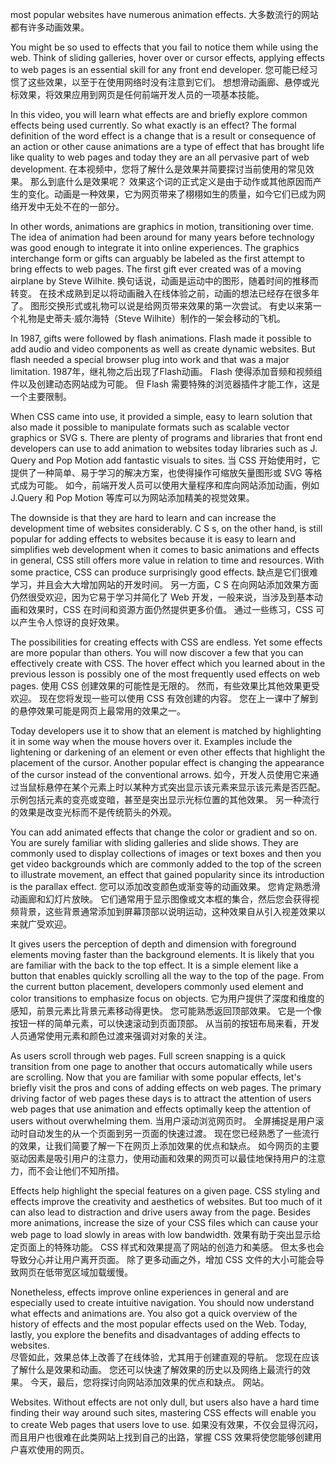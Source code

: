 most popular websites have numerous animation effects. 
大多数流行的网站都有许多动画效果。

You might be so used to effects that you fail to notice them while using the web. Think of sliding galleries, hover over or cursor effects, applying effects to web pages is an essential skill for any front end developer. 
您可能已经习惯了这些效果，以至于在使用网络时没有注意到它们。 想想滑动画廊、悬停或光标效果，将效果应用到网页是任何前端开发人员的一项基本技能。

In this video, you will learn what effects are and briefly explore common effects being used currently. So what exactly is an effect? The formal definition of the word effect is a change that is a result or consequence of an action or other cause animations are a type of effect that has brought life like quality to web pages and today they are an all pervasive part of web development. 
在本视频中，您将了解什么是效果并简要探讨当前使用的常见效果。 那么到底什么是效果呢？ 效果这个词的正式定义是由于动作或其他原因而产生的变化。动画是一种效果，它为网页带来了栩栩如生的质量，如今它们已成为网络开发中无处不在的一部分。

In other words, animations are graphics in motion, transitioning over time. The idea of animation had been around for many years before technology was good enough to integrate it into online experiences. The graphics interchange form or gifts can arguably be labeled as the first attempt to bring effects to web pages. The first gift ever created was of a moving airplane by Steve Wilhite. 
换句话说，动画是运动中的图形，随着时间的推移而转变。 在技术成熟到足以将动画融入在线体验之前，动画的想法已经存在很多年了。 图形交换形式或礼物可以说是给网页带来效果的第一次尝试。 有史以来第一个礼物是史蒂夫·威尔海特（Steve Wilhite）制作的一架会移动的飞机。

In 1987, gifts were followed by flash animations. Flash made it possible to add audio and video components as well as create dynamic websites. But flash needed a special browser plug into work and that was a major limitation. 
1987年，继礼物之后出现了Flash动画。 Flash 使得添加音频和视频组件以及创建动态网站成为可能。 但 Flash 需要特殊的浏览器插件才能工作，这是一个主要限制。

When CSS came into use, it provided a simple, easy to learn solution that also made it possible to manipulate formats such as scalable vector graphics or SVG s. There are plenty of programs and libraries that front end developers can use to add animation to websites today libraries such as J. Query and Pop Motion add fantastic visuals to sites. 
当 CSS 开始使用时，它提供了一种简单、易于学习的解决方案，也使得操作可缩放矢量图形或 SVG 等格式成为可能。 如今，前端开发人员可以使用大量程序和库向网站添加动画，例如 J.Query 和 Pop Motion 等库可以为网站添加精美的视觉效果。

The downside is that they are hard to learn and can increase the development time of websites considerably. C S s, on the other hand, is still popular for adding effects to websites because it is easy to learn and simplifies web development when it comes to basic animations and effects in general, CSS still offers more value in relation to time and resources. With some practice, CSS can produce surprisingly good effects. 
缺点是它们很难学习，并且会大大增加网站的开发时间。 另一方面，C S 在向网站添加效果方面仍然很受欢迎，因为它易于学习并简化了 Web 开发，一般来说，当涉及到基本动画和效果时，CSS 在时间和资源方面仍然提供更多价值。 通过一些练习，CSS 可以产生令人惊讶的良好效果。

The possibilities for creating effects with CSS are endless. Yet some effects are more popular than others. You will now discover a few that you can effectively create with CSS. The hover effect which you learned about in the previous lesson is possibly one of the most frequently used effects on web pages. 
使用 CSS 创建效果的可能性是无限的。 然而，有些效果比其他效果更受欢迎。 现在您将发现一些可以使用 CSS 有效创建的内容。 您在上一课中了解到的悬停效果可能是网页上最常用的效果之一。

Today developers use it to show that an element is matched by highlighting it in some way when the mouse hovers over it. Examples include the lightening or darkening of an element or even other effects that highlight the placement of the cursor. Another popular effect is changing the appearance of the cursor instead of the conventional arrows. 
如今，开发人员使用它来通过当鼠标悬停在某个元素上时以某种方式突出显示该元素来显示该元素是否匹配。 示例包括元素的变亮或变暗，甚至是突出显示光标位置的其他效果。 另一种流行的效果是改变光标而不是传统箭头的外观。

You can add animated effects that change the color or gradient and so on. You are surely familiar with sliding galleries and slide shows. They are commonly used to display collections of images or text boxes and then you get video backgrounds which are commonly added to the top of the screen to illustrate movement, an effect that gained popularity since its introduction is the parallax effect. 
您可以添加改变颜色或渐变等的动画效果。 您肯定熟悉滑动画廊和幻灯片放映。 它们通常用于显示图像或文本框的集合，然后您会获得视频背景，这些背景通常添加到屏幕顶部以说明运动，这种效果自从引入视差效果以来就广受欢迎。

It gives users the perception of depth and dimension with foreground elements moving faster than the background elements. It is likely that you are familiar with the back to the top effect. It is a simple element like a button that enables quickly scrolling all the way to the top of the page. From the current button placement, developers commonly used element and color transitions to emphasize focus on objects. 
它为用户提供了深度和维度的感知，前景元素比背景元素移动得更快。 您可能熟悉返回顶部效果。 它是一个像按钮一样的简单元素，可以快速滚动到页面顶部。 从当前的按钮布局来看，开发人员通常使用元素和颜色过渡来强调对对象的关注。

As users scroll through web pages. Full screen snapping is a quick transition from one page to another that occurs automatically while users are scrolling. Now that you are familiar with some popular effects, let's briefly visit the pros and cons of adding effects on web pages. The primary driving factor of web pages these days is to attract the attention of users web pages that use animation and effects optimally keep the attention of users without overwhelming them. 
当用户滚动浏览网页时。 全屏捕捉是用户滚动时自动发生的从一个页面到另一页面的快速过渡。 现在您已经熟悉了一些流行的效果，让我们简要了解一下在网页上添加效果的优点和缺点。 如今网页的主要驱动因素是吸引用户的注意力，使用动画和效果的网页可以最佳地保持用户的注意力，而不会让他们不知所措。

Effects help highlight the special features on a given page. CSS styling and effects improve the creativity and aesthetics of websites. But too much of it can also lead to distraction and drive users away from the page. Besides more animations, increase the size of your CSS files which can cause your web page to load slowly in areas with low bandwidth. 
效果有助于突出显示给定页面上的特殊功能。 CSS 样式和效果提高了网站的创造力和美感。 但太多也会导致分心并让用户离开页面。 除了更多动画之外，增加 CSS 文件的大小可能会导致网页在低带宽区域加载缓慢。

Nonetheless, effects improve online experiences in general and are especially used to create intuitive navigation. You should now understand what effects and animations are. You also got a quick overview of the history of effects and the most popular effects used on the Web. Today, lastly, you explore the benefits and disadvantages of adding effects to websites.  
尽管如此，效果总体上改善了在线体验，尤其用于创建直观的导航。 您现在应该了解什么是效果和动画。 您还可以快速了解效果的历史以及网络上最流行的效果。 今天，最后，您将探讨向网站添加效果的优点和缺点。 网站。

Websites. Without effects are not only dull, but users also have a hard time finding their way around such sites, mastering CSS effects will enable you to create Web pages that users love to use.
如果没有效果，不仅会显得沉闷，而且用户也很难在此类网站上找到自己的出路，掌握 CSS 效果将使您能够创建用户喜欢使用的网页。